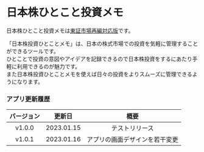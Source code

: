 # 日本株ひとこと投資メモ

日本株ひとこと投資メモは<u>東証市場再編対応版</u>です。

「日本株投資ひとことメモ」は、日本の株式市場での投資を気軽に管理することができるツールです。\
ひとことで投資の意図やアイデアを記録できるので日本株投資をするにあたり手軽に利用できるのが魅力です。\
また日本株投資ひとことメモを使えば日々の投資をよりスムーズに管理できるようになります。

### アプリ更新履歴

|バージョン|更新日|概要|
|:-:|:-:|:-:|
|v1.0.0|2023.01.15|テストリリース|
|v1.0.1|2023.01.16|アプリの画面デザインを若干変更|
